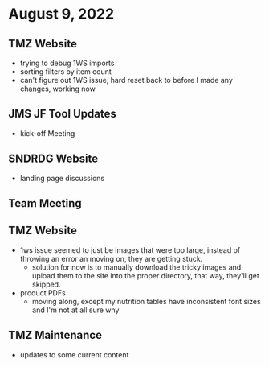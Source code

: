 # August 9, 2022

## TMZ Website
- trying to debug 1WS imports
- sorting filters by item count
- can't figure out 1WS issue, hard reset back to before I made any changes, working now

## JMS JF Tool Updates
- kick-off Meeting

## SNDRDG Website
- landing page discussions

## Team Meeting

## TMZ Website
- 1ws issue seemed to just be images that were too large, instead of throwing an error an moving on, they are getting stuck. 
	- solution for now is to manually download the tricky images and upload them to the site into the proper directory, that way, they'll get skipped. 
- product PDFs
	- moving along, except my nutrition tables have inconsistent font sizes and I'm not at all sure why

## TMZ Maintenance
- updates to some current content
